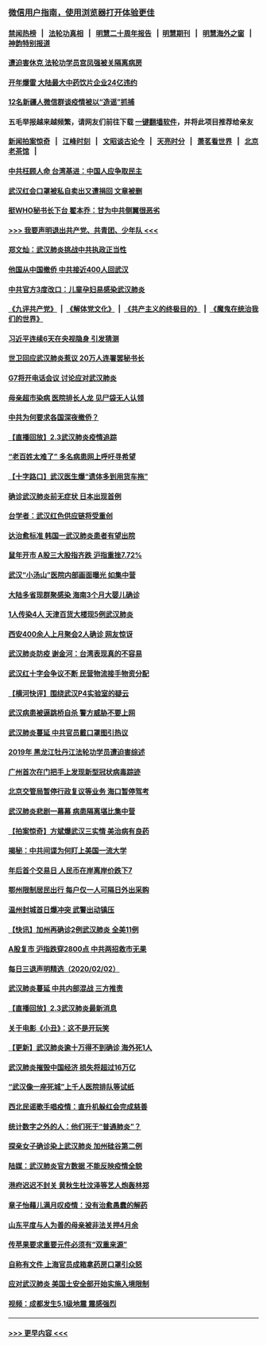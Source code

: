 ### [微信用户指南，使用浏览器打开体验更佳](https://github.com/gfw-breaker/banned-news1/blob/master/indexes/wechat-guide.md?t=0)
#### [禁闻热榜](热点新闻.md?t=0)  &nbsp;&nbsp;|&nbsp;&nbsp; [法轮功真相](https://github.com/gfw-breaker/truth/blob/master/README.md?t=0) &nbsp;&nbsp;|&nbsp;&nbsp; [明慧二十周年报告](https://github.com/gfw-breaker/mh-reports/blob/master/README.md?t=0) &nbsp;&nbsp;|&nbsp;&nbsp;[明慧期刊](https://github.com/gfw-breaker/mh-qikan) &nbsp;&nbsp;|&nbsp;&nbsp; [明慧海外之窗](https://github.com/gfw-breaker/mh-news/blob/master/README.md?t=0) &nbsp;&nbsp;|&nbsp;&nbsp; [神韵特别报道](https://github.com/gfw-breaker/mh-news/blob/master/shenyun.md?t=0)
#### [遭迫害休克 法轮功学员宫凤强被关隔离病房](../pages/nsc413/n11841492.md?t=02040244) 
#### [开年爆雷  大陆最大中药饮片企业24亿违约](../pages/nsc413/n11841904.md?t=02040244) 
#### [12名新疆人微信群谈疫情被以“造谣”抓捕](../pages/nsc413/n11839897.md?t=02040244) 
#### 五毛举报越来越频繁，请网友们前往下载 [一键翻墙软件](https://github.com/gfw-breaker/ssr-accounts)，并将此项目推荐给亲友
#### [新闻拍案惊奇](https://github.com/gfw-breaker/banned-news1/blob/master/pages/link4.md) &nbsp;&nbsp;|&nbsp;&nbsp; [江峰时刻](https://github.com/gfw-breaker/banned-news1/blob/master/pages/link4.md) &nbsp;&nbsp;|&nbsp;&nbsp; [文昭谈古论今](https://github.com/gfw-breaker/banned-news1/blob/master/pages/link4.md) &nbsp;&nbsp;|&nbsp;&nbsp; [天亮时分](https://github.com/gfw-breaker/banned-news1/blob/master/pages/link4.md) &nbsp;&nbsp;|&nbsp;&nbsp; [萧茗看世界](https://github.com/gfw-breaker/banned-news1/blob/master/pages/link4.md) &nbsp;&nbsp;|&nbsp;&nbsp; [北京老茶馆](https://github.com/gfw-breaker/banned-news1/blob/master/pages/link4.md) &nbsp;&nbsp;|&nbsp;&nbsp; 
#### [中共枉顾人命 台湾基进：中国人应争取民主](../pages/nsc413/n11841532.md?t=02040244) 
#### [武汉红会口罩被私自卖出又遭捐回 文章被删](../pages/nsc413/n11841871.md?t=02040244) 
#### [挺WHO秘书长下台 翟本乔：甘为中共侧翼很恶劣](../pages/nsc413/n11841484.md?t=02040244) 
#### [>>> 我要声明退出共产党、共青团、少年队 <<<](https://github.com/begood0513/goodnews/blob/master/quit/letter.md) 
#### [郑文灿：武汉肺炎挑战中共执政正当性](../pages/nsc413/n11841537.md?t=02040244) 
#### [他国从中国撤侨 中共接近400人回武汉](../pages/nsc413/n11841290.md?t=02040244) 
#### [中共官方3度改口：儿童孕妇易感染武汉肺炎](../pages/nsc413/n11841631.md?t=02040244) 
#### [《九评共产党》](https://github.com/begood0513/9ping.md/blob/master/README.md) &nbsp;|&nbsp; [《解体党文化》](../../../../jtdwh.md/blob/master/README.md)  &nbsp;|&nbsp; [《共产主义的终极目的》](../../../../gczydzjmd.md/blob/master/README.md) &nbsp;|&nbsp; [《魔鬼在统治我们的世界》](../../../../mgztzwmdsj.md/blob/master/README.md) 
#### [习近平连续6天在央视隐身 引发猜测](../pages/nsc413/n11841881.md?t=02040244) 
#### [世卫回应武汉肺炎惹议 20万人连署罢秘书长](../pages/nsc413/n11841664.md?t=02040244) 
#### [G7将开电话会议 讨论应对武汉肺炎](../pages/nsc413/n11841658.md?t=02040244) 
#### [母亲超市染病 医院排长人龙 见尸袋无人认领](../pages/nsc413/n11841762.md?t=02040244) 
#### [中共为何要求各国深夜撤侨？](../pages/nsc413/n11841731.md?t=02040244) 
#### [【直播回放】2.3武汉肺炎疫情追踪](../pages/nsc413/n11841577.md?t=02040244) 
#### [“老百姓太难了” 多名病患网上呼吁寻希望](../pages/nsc413/n11841565.md?t=02040244) 
#### [【十字路口】武汉医生爆“遗体多到用货车拖”](../pages/nsc413/n11840013.md?t=02040244) 
#### [确诊武汉肺炎前无症状 日本出现首例](../pages/nsc413/n11841567.md?t=02040244) 
#### [台学者：武汉红色供应链将受重创](../pages/nsc413/n11841596.md?t=02040244) 
#### [达治愈标准 韩国一武汉肺炎患者有望出院](../pages/nsc413/n11841523.md?t=02040244) 
#### [鼠年开市 A股三大股指齐跌 沪指重挫7.72%](../pages/nsc413/n11840461.md?t=02040244) 
#### [武汉“小汤山”医院内部画面曝光 如集中营](../pages/nsc413/n11841060.md?t=02040244) 
#### [大陆多省现群聚感染 海南3个月大婴儿确诊](../pages/nsc413/n11841274.md?t=02040244) 
#### [1人传染4人 天津百货大楼现5例武汉肺炎](../pages/nsc413/n11840677.md?t=02040244) 
#### [西安400余人上月聚会2人确诊 网友惊讶](../pages/nsc413/n11841178.md?t=02040244) 
#### [武汉肺炎防疫 谢金河：台湾表现真的不容易](../pages/nsc413/n11841120.md?t=02040244) 
#### [武汉红十字会争议不断 民营物流接手物资分配](../pages/nsc413/n11840733.md?t=02040244) 
#### [【横河快评】围绕武汉P4实验室的疑云](../pages/nsc413/n11840494.md?t=02040244) 
#### [武汉病患被逼跳桥自杀 警方威胁不要上网](../pages/nsc413/n11838521.md?t=02040244) 
#### [武汉肺炎蔓延 中共官员戴口罩图引热议](../pages/nsc413/n11840917.md?t=02040244) 
#### [2019年 黑龙江牡丹江法轮功学员遭迫害综述](../pages/nsc413/n11839335.md?t=02040244) 
#### [广州首次在门把手上发现新型冠状病毒踪迹](../pages/nsc413/n11840613.md?t=02040244) 
#### [北京交管局暂停行政复议等业务 海口暂停驾考](../pages/nsc413/n11840528.md?t=02040244) 
#### [武汉肺炎悲剧一幕幕 病患隔离堪比集中营](../pages/nsc413/n11838047.md?t=02040244) 
#### [【拍案惊奇】方斌爆武汉三实情 美治病有良药](../pages/nsc413/n11839984.md?t=02040244) 
#### [揭秘：中共间谍为何盯上美国一流大学](../pages/nsc413/n11840270.md?t=02040244) 
#### [年后首个交易日 人民币在岸离岸价跌下7](../pages/nsc413/n11840366.md?t=02040244) 
#### [鄂州限制居民出行 每户仅一人可隔日外出采购](../pages/nsc413/n11839131.md?t=02040244) 
#### [温州封城首日爆冲突 武警出动镇压](../pages/nsc413/n11839881.md?t=02040244) 
#### [【快讯】加州再确诊2例武汉肺炎 全美11例](../pages/nsc413/n11840339.md?t=02040244) 
#### [A股复市 沪指跌穿2800点 中共两招救市无果](../pages/nsc413/n11839859.md?t=02040244) 
#### [每日三退声明精选（2020/02/02）](../pages/nsc413/n11840257.md?t=02040244) 
#### [武汉肺炎蔓延 中共内部混战 三方推责](../pages/nsc413/n11839612.md?t=02040244) 
#### [【直播回放】2.3武汉肺炎最新消息](../pages/nsc413/n11840124.md?t=02040244) 
#### [关于电影《小丑》：这不是开玩笑](../pages/nsc413/n11839360.md?t=02040244) 
#### [【更新】武汉肺炎逾十万得不到确诊 海外死1人](../pages/nsc413/n11801312.md?t=02040244) 
#### [武汉肺炎摧毁中国经济 损失将超过16万亿](../pages/nsc413/n11839723.md?t=02040244) 
#### [“武汉像一座死城”上千人医院排队等试纸](../pages/nsc413/n11839724.md?t=02040244) 
#### [西北民谣歌手唱疫情：直升机躲红会完成慈善](../pages/nsc413/n11839757.md?t=02040244) 
#### [统计数字之外的人：他们死于“普通肺炎”？](../pages/nsc413/n11839788.md?t=02040244) 
#### [探亲女子确诊染上武汉肺炎 加州硅谷第二例](../pages/nsc413/n11839784.md?t=02040244) 
#### [陆媒：武汉肺炎官方数据 不能反映疫情全貌](../pages/nsc413/n11839828.md?t=02040244) 
#### [港府迟迟不封关 黄秋生杜汶泽等艺人炮轰林郑](../pages/nsc413/n11839562.md?t=02040244) 
#### [章子怡藉儿满月叹疫情：没有治愈愚蠢的解药](../pages/nsc413/n11839428.md?t=02040244) 
#### [山东平度与人为善的母亲被非法关押4月余](../pages/nsc413/n11834949.md?t=02040244) 
#### [传苹果要求重要元件必须有“双重来源”](../pages/nsc413/n11839717.md?t=02040244) 
#### [自称有文件 上海官员成箱拿药房口罩引众怒](../pages/nsc413/n11839279.md?t=02040244) 
#### [应对武汉肺炎 美国土安全部开始实施入境限制](../pages/nsc413/n11839729.md?t=02040244) 
#### [视频：成都发生5.1级地震 震感强烈](../pages/nsc413/n11839732.md?t=02040244) 

----
#### [ >>> 更早内容 <<< ](../indexes/nsc413-earlier.md)

